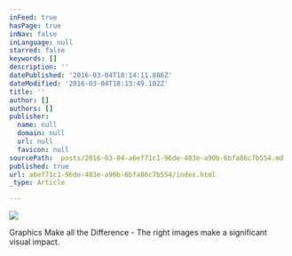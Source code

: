 ```yaml
---
inFeed: true
hasPage: true
inNav: false
inLanguage: null
starred: false
keywords: []
description: ''
datePublished: '2016-03-04T18:14:11.886Z'
dateModified: '2016-03-04T18:13:49.102Z'
title: ''
author: []
authors: []
publisher:
  name: null
  domain: null
  url: null
  favicon: null
sourcePath: _posts/2016-03-04-a6ef71c1-96de-403e-a90b-6bfa86c7b554.md
published: true
url: a6ef71c1-96de-403e-a90b-6bfa86c7b554/index.html
_type: Article

---
```

![](https://the-grid-user-content.s3-us-west-2.amazonaws.com/29c6f8cc-8533-4f46-b747-ff204827cff0.jpg)

Graphics Make all the Difference - The right images make a significant visual impact.